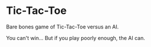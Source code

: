 # Tic-Tac-Toe

Bare bones game of Tic-Tac-Toe versus an AI.

You can't win... But if you play poorly enough, the AI can.
